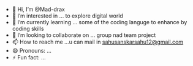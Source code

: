 - 👋 Hi, I’m @Mad-drax
- 👀 I’m interested in ... to explore digital world
- 🌱 I’m currently learning ... some of the coding languge to enhance by coding skills
- 💞️ I’m looking to collaborate on ... group nad team project
- 📫 How to reach me ...u can mail in sahusanskarsahu12@gmail.com
- 😄 Pronouns: ...
- ⚡ Fun fact: ...

<!---
Mad-drax/Mad-drax is a ✨ special ✨ repository because its `README.md` (this file) appears on your GitHub profile.
You can click the Preview link to take a look at your changes.
--->

